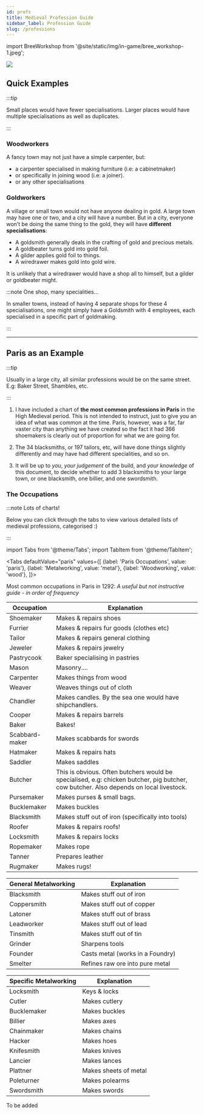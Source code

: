 ```yaml
---
id: profs
title: Medieval Profession Guide
sidebar_label: Profession Guide
slug: /professions
---
```


import BreeWorkshop from '@site/static/img/in-game/bree_workshop-1.jpeg';

<img src={BreeWorkshop} />

## Quick Examples

:::tip

Small places would have fewer specialisations. Larger places would have multiple specialisations as well as duplicates.

:::

### Woodworkers

A fancy town may not just have a simple carpenter, but:

- a carpenter specialised in making furniture (i.e: a cabinetmaker)
- or specifically in joining wood (i.e: a joiner).
- or any other specialisations


### Goldworkers

A village or small town would not have anyone dealing in gold. A large town may have one or two, and a city will have a number. But in a city, everyone won’t be doing the same thing to the gold, they will have **different specialisations**:

- A goldsmith generally deals in the crafting of gold and precious metals.
- A goldbeater turns gold into gold foil.
- A gilder applies gold foil to things.
- A wiredrawer makes gold into gold wire.

It is unlikely that a wiredrawer would have a shop all to himself, but a gilder or goldbeater might.


:::note One shop, many specialities...

In smaller towns, instead of having 4 separate shops for these 4 specialisations, one might simply have a Goldsmith with 4 employees, each specialised in a specific part of goldmaking. 

:::

---

## Paris as an Example

:::tip

Usually in a large city, all similar professions would be on the same street. E.g: Baker Street, Shambles, etc.

:::

1. I have included a chart of **the most common professions in Paris** in the High Medieval period. This is not intended to instruct, just to give you an idea of what was common at the time. Paris, however, was a far, far vaster city than anything we have created so the fact it had 366 shoemakers is clearly out of proportion for what we are going for.

1. The 34 blacksmiths, or 197 tailors, etc, will have done things slightly differently and may have had different specialities, and so on.

1. It will be up to *you*, *your judgement* of the build, and *your knowledge* of this document, to decide whether to add 3 blacksmiths to your large town, or one blacksmith, one billier, and one swordsmith.

### The Occupations

:::note Lots of charts!

Below you can click through the tabs to view various detailed lists of medieval professions, categorised :)

:::

import Tabs from '@theme/Tabs';
import TabItem from '@theme/TabItem';

<Tabs
  defaultValue="paris"
  values={[
    {label: 'Paris Occupations', value: 'paris'},
    {label: 'Metalworking', value: 'metal'},
    {label: 'Woodworking', value: 'wood'},
  ]}>
  
<TabItem value="paris">

Most common occupations in Paris in 1292: *A useful but not instructive guide - in order of frequency*

| Occupation     | Explanation                                                                                                                            |
|----------------|----------------------------------------------------------------------------------------------------------------------------------------|
| Shoemaker      | Makes & repairs shoes                                                                                                                  |
| Furrier        | Makes & repairs fur goods (clothes etc)                                                                                                |
| Tailor         | Makes & repairs general clothing                                                                                                       |
| Jeweler        | Makes & repairs jewelry                                                                                                                |
| Pastrycook     | Baker specialising in pastries                                                                                                         |
| Mason          | Masonry....                                                                                                                            |
| Carpenter      | Makes things from wood                                                                                                                 |
| Weaver         | Weaves things out of cloth                                                                                                             |
| Chandler       | Makes candles. By the sea one would have shipchandlers.                                                                                |
| Cooper         | Makes & repairs barrels                                                                                                                |
| Baker          | Bakes!                                                                                                                                 |
| Scabbard-maker | Makes scabbards for swords                                                                                                             |
| Hatmaker       | Makes & repairs hats                                                                                                                   |
| Saddler        | Makes saddles                                                                                                                          |
| Butcher        | This is obvious. Often butchers would be specialised, e.g: chicken butcher, pig butcher, cow butcher. Also depends on local livestock. |
| Pursemaker     | Makes purses & small bags.                                                                                                             |
| Bucklemaker    | Makes buckles                                                                                                                          |
| Blacksmith     | Makes stuff out of iron (specifically into tools)                                                                                      |
| Roofer         | Makes & repairs roofs!                                                                                                                 |
| Locksmith      | Makes & repairs locks                                                                                                                  |
| Ropemaker      | Makes rope                                                                                                                             |
| Tanner         | Prepares leather                                                                                                                       |
| Rugmaker       | Makes rugs!                                                                                                                            |                                                                                                                     |

</TabItem>

<TabItem value="metal">

| General Metalworking  | Explanation            |
|-------------|----------------------------------|
| Blacksmith  | Makes stuff out of iron          |
| Coppersmith | Makes stuff out of copper        |
| Latoner     | Makes stuff out of brass         |
| Leadworker  | Makes stuff out of lead          |
| Tinsmith    | Makes stuff out of tin           |
| Grinder     | Sharpens tools                   |
| Founder     | Casts metal (works in a Foundry) |
| Smelter     | Refines raw ore into pure metal  |

| Specific Metalworking  | Explanation          |
|-------------|---------------------------------|
| Locksmith   | Keys & locks                    |
| Cutler      | Makes cutlery                   |
| Bucklemaker | Makes buckles                   |
| Billier     | Makes axes                      |
| Chainmaker  | Makes chains                    |
| Hacker      | Makes hoes                      |
| Knifesmith  | Makes knives                    |
| Lancier     | Makes lances                    |
| Plattner    | Makes sheets of metal           |
| Poleturner  | Makes polearms                  |
| Swordsmith  | Makes swords                    |
 
</TabItem>
 
 
<TabItem value="wood">To be added</TabItem>


</Tabs>

